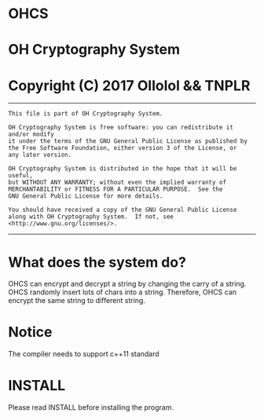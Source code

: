 # OHCS
# OH Cryptography System
# Copyright (C) 2017 Ollolol && TNPLR
---------------------------------------------------------------------------------------------------------------
    This file is part of OH Cryptography System.

    OH Cryptography System is free software: you can redistribute it and/or modify
    it under the terms of the GNU General Public License as published by
    the Free Software Foundation, either version 3 of the License, or
    any later version.

    OH Cryptography System is distributed in the hope that it will be useful,
    but WITHOUT ANY WARRANTY; without even the implied warranty of
    MERCHANTABILITY or FITNESS FOR A PARTICULAR PURPOSE.  See the
    GNU General Public License for more details.

    You should have received a copy of the GNU General Public License
    along with OH Cryptography System.  If not, see <http://www.gnu.org/licenses/>.
---------------------------------------------------------------------------------------------------------------
# What does the system do?

OHCS can encrypt and decrypt a string by changing the carry of a string. OHCS randomly insert lots of chars
into a string. Therefore, OHCS can encrypt the same string to different string.
# Notice
The compiler needs to support c++11 standard
# INSTALL
Please read INSTALL before installing the program.
